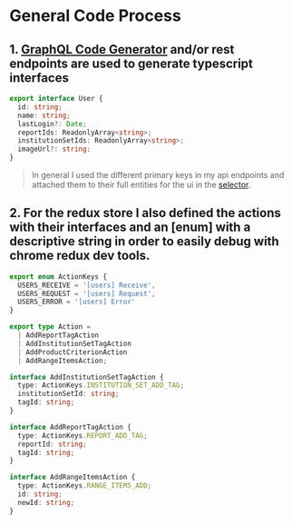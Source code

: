 # General Code Process

## 1. [GraphQL Code Generator](https://github.com/dotansimha/graphql-code-generator) and/or rest endpoints are used to generate typescript interfaces

```typescript 
export interface User {
  id: string;
  name: string;
  lastLogin?: Date;
  reportIds: ReadonlyArray<string>;
  institutionSetIds: ReadonlyArray<string>;
  imageUrl?: string;
}
```

> In general I used the different primary keys in my api endpoints and attached them to their full entities for the ui in the [selector](https://github.com/ralexand56/codesample/blob/master/store/modules/selectors.ts).

## 2. For the redux store I also defined the actions with their interfaces and an [enum] with a descriptive string in order to easily debug with chrome redux dev tools.

```typescript
export enum ActionKeys {
  USERS_RECEIVE = '[users] Receive',
  USERS_REQUEST = '[users] Request',
  USERS_ERROR = '[users] Error'
}
```

```typescript
export type Action =
  | AddReportTagAction
  | AddInstitutionSetTagAction
  | AddProductCriterionAction
  | AddRangeItemsAction;
```

```typescript
interface AddInstitutionSetTagAction {
  type: ActionKeys.INSTITUTION_SET_ADD_TAG;
  institutionSetId: string;
  tagId: string;
}

interface AddReportTagAction {
  type: ActionKeys.REPORT_ADD_TAG;
  reportId: string;
  tagId: string;
}

interface AddRangeItemsAction {
  type: ActionKeys.RANGE_ITEMS_ADD;
  id: string;
  newId: string;
}
```